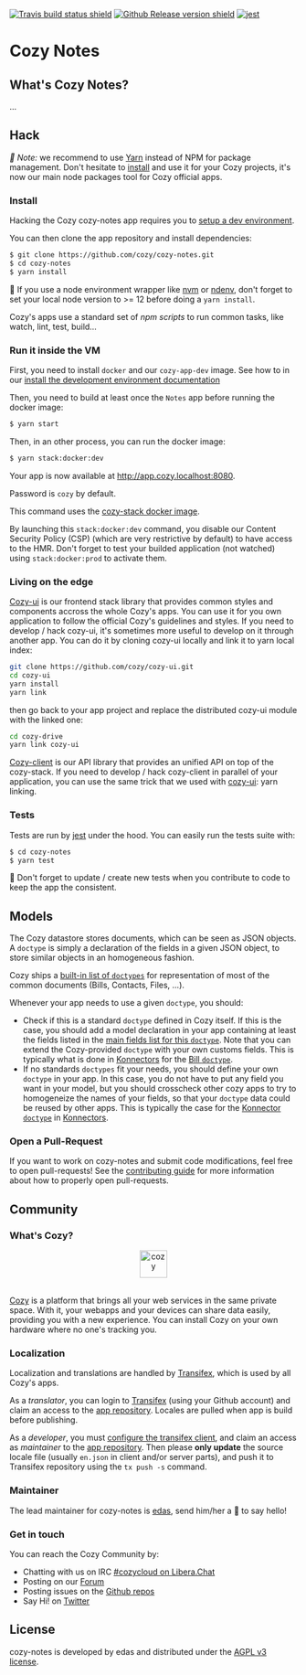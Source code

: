 [![Travis build status shield](https://img.shields.io/travis/cozy/cozy-notes/master.svg)](https://travis-ci.org/cozy/cozy-notes)
[![Github Release version shield](https://img.shields.io/github/tag/cozy/cozy-notes.svg)](https://github.com/cozy/cozy-notes/releases)
[![jest](https://facebook.github.io/jest/img/jest-badge.svg)](https://github.com/facebook/jest)


# Cozy Notes

## What's Cozy Notes?

<TODO>...


## Hack

_:pushpin: Note:_ we recommend to use [Yarn] instead of NPM for package management. Don't hesitate to [install][yarn-install] and use it for your Cozy projects, it's now our main node packages tool for Cozy official apps.

### Install

Hacking the Cozy cozy-notes app requires you to [setup a dev environment][setup].

You can then clone the app repository and install dependencies:

```sh
$ git clone https://github.com/cozy/cozy-notes.git
$ cd cozy-notes
$ yarn install
```

:pushpin: If you use a node environment wrapper like [nvm] or [ndenv], don't forget to set your local node version to >= 12 before doing a `yarn install`.

Cozy's apps use a standard set of _npm scripts_ to run common tasks, like watch, lint, test, build…


### Run it inside the VM

First, you need to install `docker` and our `cozy-app-dev` image. See how to in our [install the development environment documentation][setup]

Then, you need to build at least once the `Notes` app before running the docker image:

```sh
$ yarn start
```

Then, in an other process, you can run the docker image: 

```sh
$ yarn stack:docker:dev
```

Your app is now available at http://app.cozy.localhost:8080.

Password is `cozy` by default.

This command uses the [cozy-stack docker image][cozy-stack-docker].

By launching this `stack:docker:dev` command, you disable our Content Security Policy (CSP) (which are very restrictive by default) to have access to the HMR. Don't forget to test your builded application (not watched) using `stack:docker:prod` to activate them.

### Living on the edge

[Cozy-ui] is our frontend stack library that provides common styles and components accross the whole Cozy's apps. You can use it for you own application to follow the official Cozy's guidelines and styles. If you need to develop / hack cozy-ui, it's sometimes more useful to develop on it through another app. You can do it by cloning cozy-ui locally and link it to yarn local index:

```sh
git clone https://github.com/cozy/cozy-ui.git
cd cozy-ui
yarn install
yarn link
```

then go back to your app project and replace the distributed cozy-ui module with the linked one:

```sh
cd cozy-drive
yarn link cozy-ui
```

[Cozy-client] is our API library that provides an unified API on top of the cozy-stack. If you need to develop / hack cozy-client in parallel of your application, you can use the same trick that we used with [cozy-ui]: yarn linking.


### Tests

Tests are run by [jest] under the hood. You can easily run the tests suite with:

```sh
$ cd cozy-notes
$ yarn test
```

:pushpin: Don't forget to update / create new tests when you contribute to code to keep the app the consistent.


## Models

The Cozy datastore stores documents, which can be seen as JSON objects. A `doctype` is simply a declaration of the fields in a given JSON object, to store similar objects in an homogeneous fashion.

Cozy ships a [built-in list of `doctypes`][doctypes] for representation of most of the common documents (Bills, Contacts, Files, ...).

Whenever your app needs to use a given `doctype`, you should:

- Check if this is a standard `doctype` defined in Cozy itself. If this is the case, you should add a model declaration in your app containing at least the fields listed in the [main fields list for this `doctype`][doctypes]. Note that you can extend the Cozy-provided `doctype` with your own customs fields. This is typically what is done in [Konnectors] for the [Bill `doctype`][bill-doctype].
- If no standards `doctypes` fit your needs, you should define your own `doctype` in your app. In this case, you do not have to put any field you want in your model, but you should crosscheck other cozy apps to try to homogeneize the names of your fields, so that your `doctype` data could be reused by other apps. This is typically the case for the [Konnector `doctype`][konnector-doctype] in [Konnectors].


### Open a Pull-Request

If you want to work on cozy-notes and submit code modifications, feel free to open pull-requests! See the [contributing guide][contribute] for more information about how to properly open pull-requests.


## Community

### What's Cozy?

<div align="center">
  <a href="https://cozy.io">
    <img src="https://cdn.rawgit.com/cozy/cozy-site/master/src/images/cozy-logo-name-horizontal-blue.svg" alt="cozy" height="48" />
  </a>
 </div>
 </br>

[Cozy] is a platform that brings all your web services in the same private space.  With it, your webapps and your devices can share data easily, providing you with a new experience. You can install Cozy on your own hardware where no one's tracking you.

### Localization

Localization and translations are handled by [Transifex][tx], which is used by all Cozy's apps.

As a _translator_, you can login to [Transifex][tx-signin] (using your Github account) and claim an access to the [app repository][tx-app]. Locales are pulled when app is build before publishing.

As a _developer_, you must [configure the transifex client][tx-client], and claim an access as _maintainer_ to the [app repository][tx-app]. Then please **only update** the source locale file (usually `en.json` in client and/or server parts), and push it to Transifex repository using the `tx push -s` command.


### Maintainer

The lead maintainer for cozy-notes is [edas](https://github.com/edas), send him/her a :beers: to say hello!


### Get in touch

You can reach the Cozy Community by:

- Chatting with us on IRC [#cozycloud on Libera.Chat][libera]
- Posting on our [Forum][forum]
- Posting issues on the [Github repos][github]
- Say Hi! on [Twitter][twitter]


## License

cozy-notes is developed by edas and distributed under the [AGPL v3 license][agpl-3.0].



[cozy]: https://cozy.io "Cozy Cloud"
[setup]: https://dev.cozy.io/#set-up-the-development-environment "Cozy dev docs: Set up the Development Environment"
[yarn]: https://yarnpkg.com/
[yarn-install]: https://yarnpkg.com/en/docs/install
[cozy-ui]: https://github.com/cozy/cozy-ui
[cozy-client]: https://github.com/cozy/cozy-client/
[cozy-stack-docker]: https://github.com/cozy/cozy-stack/blob/master/docs/client-app-dev.md#with-docker
[doctypes]: https://cozy.github.io/cozy-doctypes/
[bill-doctype]: https://github.com/cozy/cozy-konnector-libs/blob/master/models/bill.js
[konnector-doctype]: https://github.com/cozy/cozy-konnector-libs/blob/master/models/base_model.js
[konnectors]: https://github.com/cozy/cozy-konnector-libs
[agpl-3.0]: https://www.gnu.org/licenses/agpl-3.0.html
[contribute]: CONTRIBUTING.md
[tx]: https://www.transifex.com/cozy/
[tx-signin]: https://www.transifex.com/signin/
[tx-app]: https://www.transifex.com/cozy/<SLUG_TX>/dashboard/
[tx-client]: http://docs.transifex.com/client/
[libera]: https://web.libera.chat/#cozycloud
[forum]: https://forum.cozy.io/
[github]: https://github.com/cozy/
[twitter]: https://twitter.com/cozycloud
[nvm]: https://github.com/creationix/nvm
[ndenv]: https://github.com/riywo/ndenv
[jest]: https://facebook.github.io/jest/
